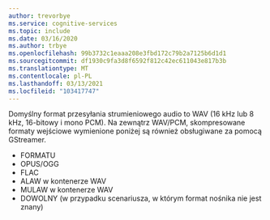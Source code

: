 ```yaml
---
author: trevorbye
ms.service: cognitive-services
ms.topic: include
ms.date: 03/16/2020
ms.author: trbye
ms.openlocfilehash: 99b3732c1eaaa208e3fbd172c79b2a7125b6d1d1
ms.sourcegitcommit: df1930c9fa3d8f6592f812c42ec611043e817b3b
ms.translationtype: MT
ms.contentlocale: pl-PL
ms.lasthandoff: 03/13/2021
ms.locfileid: "103417747"
---
```

Domyślny format przesyłania strumieniowego audio to WAV (16 kHz lub 8 kHz, 16-bitowy i mono PCM). Na zewnątrz WAV/PCM, skompresowane formaty wejściowe wymienione poniżej są również obsługiwane za pomocą GStreamer.

- FORMATU
- OPUS/OGG
- FLAC
- ALAW w kontenerze WAV
- MULAW w kontenerze WAV
- DOWOLNY (w przypadku scenariusza, w którym format nośnika nie jest znany)
